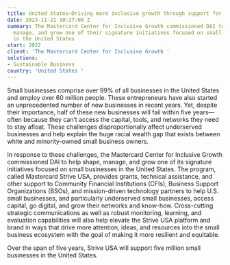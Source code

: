 ```yaml
---
title: United States—Driving more inclusive growth through support for small businesses
date: 2023-11-21 10:27:00 Z
summary: The Mastercard Center for Inclusive Growth commissioned DAI to help shape,
  manage, and grow one of their signature initiatives focused on small businesses
  in the United States
start: 2022
client: 'The Mastercard Center for Inclusive Growth '
solutions:
- Sustainable Business
country: 'United States '
---
```


Small businesses comprise over 99% of all businesses in the United States and employ over 60 million people. These entrepreneurs have also started an unprecedented number of new businesses in recent years. Yet, despite their importance, half of these new businesses will fail within five years—often because they can’t access the capital, tools, and networks they need to stay afloat. These challenges disproportionally affect underserved businesses and help explain the huge racial wealth gap that exists between white and minority-owned small business owners.

In response to these challenges, the Mastercard Center for Inclusive Growth commissioned DAI to help shape, manage, and grow one of its signature initiatives focused on small businesses in the United States. The program, called Mastercard Strive USA, provides grants, technical assistance, and other support to Community Financial Institutions (CFIs), Business Support Organizations (BSOs), and mission-driven technology partners to help U.S. small businesses, and particularly underserved small businesses, access capital, go digital, and grow their networks and know-how. Cross-cutting strategic communications as well as robust monitoring, learning, and evaluation capabilities will also help elevate the Strive USA platform and brand in ways that drive more attention, ideas, and resources into the small business ecosystem with the goal of making it more resilient and equitable. 

Over the span of five years, Strive USA will support five million small businesses in the United States. 